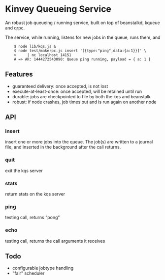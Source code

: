 Kinvey Queueing Service
=======================

An robust job queueing / running service, built on top of beanstalkd, kqueue
and qrpc.

The service, while running, listens for new jobs in the queue, runs them, and 

        $ node lib/kqs.js &
        $ node test/makerpc.js insert '[{type:"ping",data:{a:1}}]' \
        >     | nc localhost 14151
        # => AR: 1444272543090: Queue ping running, payload = { a: 1 }


Features
--------

* guaranteed delivery:  once accepted, is not lost
* execute-at-least-once:  once accepted, will be retained until run
* durable: jobs are checkpointed to file by both the kqs and beanstalk
* robust: if node crashes, job times out and is run again on another node


API
---

### insert

insert one or more jobs into the queue.  The job(s) are written to a journal
file, and inserted in the background after the call returns.

### quit

exit the kqs server

### stats

return stats on the kqs server

### ping

testing call, returns "pong"

### echo

testing call, returns the call arguments it receives


Todo
----

* configurable jobtype handling
* "fair" scheduler
